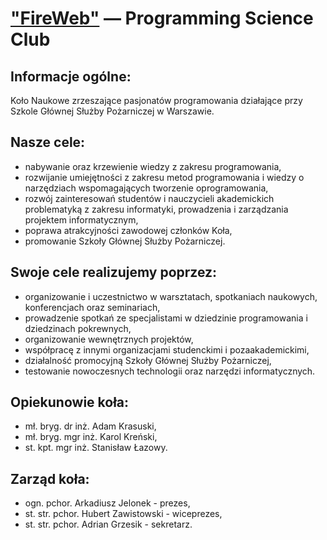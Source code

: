 ["FireWeb"](https://web.facebook.com/FireWebTeam/) — Programming Science Club
==================================================

Informacje ogólne:
--------------------------------------

Koło Naukowe zrzeszające pasjonatów programowania działające przy Szkole Głównej Służby Pożarniczej w Warszawie.


Nasze cele:
--------------------------------------

- nabywanie oraz krzewienie wiedzy z zakresu programowania,
- rozwijanie umiejętności z zakresu metod programowania i wiedzy o narzędziach wspomagających tworzenie oprogramowania,
- rozwój zainteresowań studentów i nauczycieli akademickich problematyką z zakresu informatyki, prowadzenia i zarządzania projektem informatycznym,
- poprawa atrakcyjności zawodowej członków Koła,
- promowanie Szkoły Głównej Służby Pożarniczej.


Swoje cele realizujemy poprzez:
--------------------------------------

- organizowanie i uczestnictwo w warsztatach, spotkaniach naukowych, konferencjach oraz seminariach,
- prowadzenie spotkań ze specjalistami w dziedzinie programowania i dziedzinach pokrewnych,
- organizowanie wewnętrznych projektów,
- współpracę z innymi organizacjami studenckimi i pozaakademickimi,
- działalność promocyjną Szkoły Głównej Służby Pożarniczej,
- testowanie nowoczesnych technologii oraz narzędzi informatycznych.


Opiekunowie koła:
----------------------------

- mł. bryg. dr inż. Adam Krasuski,
- mł. bryg. mgr inż. Karol Kreński,
- st. kpt. mgr inż. Stanisław Łazowy.


Zarząd koła:
----------------------------

- ogn. pchor. Arkadiusz Jelonek - prezes,
- st. str. pchor. Hubert Zawistowski - wiceprezes,
- st. str. pchor. Adrian Grzesik - sekretarz.